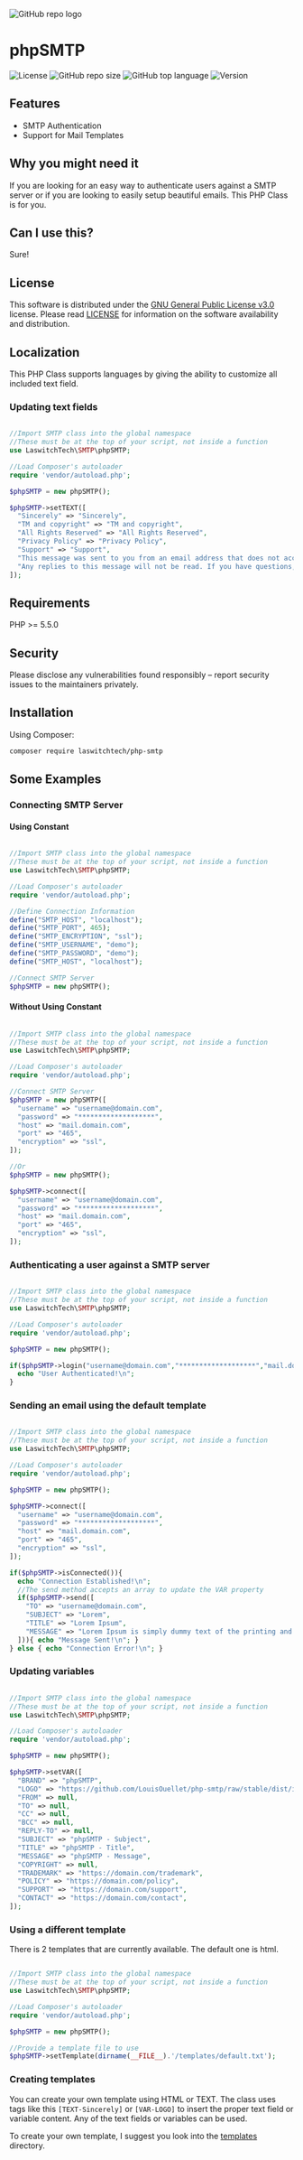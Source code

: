 ![GitHub repo logo](/dist/img/logo.png)

# phpSMTP
![License](https://img.shields.io/github/license/LouisOuellet/php-smtp?style=for-the-badge)
![GitHub repo size](https://img.shields.io/github/repo-size/LouisOuellet/php-smtp?style=for-the-badge&logo=github)
![GitHub top language](https://img.shields.io/github/languages/top/LouisOuellet/php-smtp?style=for-the-badge)
![Version](https://img.shields.io/github/v/release/LouisOuellet/php-smtp?label=Version&style=for-the-badge)

## Features
 - SMTP Authentication
 - Support for Mail Templates

## Why you might need it
If you are looking for an easy way to authenticate users against a SMTP server or if you are looking to easily setup beautiful emails. This PHP Class is for you.

## Can I use this?
Sure!

## License
This software is distributed under the [GNU General Public License v3.0](https://www.gnu.org/licenses/gpl-3.0.en.html) license. Please read [LICENSE](LICENSE) for information on the software availability and distribution.

## Localization
This PHP Class supports languages by giving the ability to customize all included text field.

### Updating text fields

```php

//Import SMTP class into the global namespace
//These must be at the top of your script, not inside a function
use LaswitchTech\SMTP\phpSMTP;

//Load Composer's autoloader
require 'vendor/autoload.php';

$phpSMTP = new phpSMTP();

$phpSMTP->setTEXT([
  "Sincerely" => "Sincerely",
  "TM and copyright" => "TM and copyright",
  "All Rights Reserved" => "All Rights Reserved",
  "Privacy Policy" => "Privacy Policy",
  "Support" => "Support",
  "This message was sent to you from an email address that does not accept incoming messages" => "This message was sent to you from an email address that does not accept incoming messages",
  "Any replies to this message will not be read. If you have questions, please visit" => "Any replies to this message will not be read. If you have questions, please visit",
]);
```

## Requirements
PHP >= 5.5.0

## Security
Please disclose any vulnerabilities found responsibly – report security issues to the maintainers privately.

## Installation
Using Composer:
```sh
composer require laswitchtech/php-smtp
```

## Some Examples
### Connecting SMTP Server
#### Using Constant
```php

//Import SMTP class into the global namespace
//These must be at the top of your script, not inside a function
use LaswitchTech\SMTP\phpSMTP;

//Load Composer's autoloader
require 'vendor/autoload.php';

//Define Connection Information
define("SMTP_HOST", "localhost");
define("SMTP_PORT", 465);
define("SMTP_ENCRYPTION", "ssl");
define("SMTP_USERNAME", "demo");
define("SMTP_PASSWORD", "demo");
define("SMTP_HOST", "localhost");

//Connect SMTP Server
$phpSMTP = new phpSMTP();
```

#### Without Using Constant
```php

//Import SMTP class into the global namespace
//These must be at the top of your script, not inside a function
use LaswitchTech\SMTP\phpSMTP;

//Load Composer's autoloader
require 'vendor/autoload.php';

//Connect SMTP Server
$phpSMTP = new phpSMTP([
  "username" => "username@domain.com",
  "password" => "*******************",
  "host" => "mail.domain.com",
  "port" => "465",
  "encryption" => "ssl",
]);

//Or
$phpSMTP = new phpSMTP();

$phpSMTP->connect([
  "username" => "username@domain.com",
  "password" => "*******************",
  "host" => "mail.domain.com",
  "port" => "465",
  "encryption" => "ssl",
]);
```

### Authenticating a user against a SMTP server

```php

//Import SMTP class into the global namespace
//These must be at the top of your script, not inside a function
use LaswitchTech\SMTP\phpSMTP;

//Load Composer's autoloader
require 'vendor/autoload.php';

$phpSMTP = new phpSMTP();

if($phpSMTP->login("username@domain.com","*******************","mail.domain.com","465","ssl")){
  echo "User Authenticated!\n";
}
```

### Sending an email using the default template

```php

//Import SMTP class into the global namespace
//These must be at the top of your script, not inside a function
use LaswitchTech\SMTP\phpSMTP;

//Load Composer's autoloader
require 'vendor/autoload.php';

$phpSMTP = new phpSMTP();

$phpSMTP->connect([
  "username" => "username@domain.com",
  "password" => "*******************",
  "host" => "mail.domain.com",
  "port" => "465",
  "encryption" => "ssl",
]);

if($phpSMTP->isConnected()){
  echo "Connection Established!\n";
  //The send method accepts an array to update the VAR property
  if($phpSMTP->send([
    "TO" => "username@domain.com",
    "SUBJECT" => "Lorem",
    "TITLE" => "Lorem Ipsum",
    "MESSAGE" => "Lorem Ipsum is simply dummy text of the printing and typesetting industry. Lorem Ipsum has been the industry's standard dummy text ever since the 1500s, when an unknown printer took a galley of type and scrambled it to make a type specimen book. It has survived not only five centuries, but also the leap into electronic typesetting, remaining essentially unchanged. It was popularised in the 1960s with the release of Letraset sheets containing Lorem Ipsum passages, and more recently with desktop publishing software like Aldus PageMaker including versions of Lorem Ipsum.",
  ])){ echo "Message Sent!\n"; }
} else { echo "Connection Error!\n"; }
```

### Updating variables

```php

//Import SMTP class into the global namespace
//These must be at the top of your script, not inside a function
use LaswitchTech\SMTP\phpSMTP;

//Load Composer's autoloader
require 'vendor/autoload.php';

$phpSMTP = new phpSMTP();

$phpSMTP->setVAR([
  "BRAND" => "phpSMTP",
  "LOGO" => "https://github.com/LouisOuellet/php-smtp/raw/stable/dist/img/logo.png",
  "FROM" => null,
  "TO" => null,
  "CC" => null,
  "BCC" => null,
  "REPLY-TO" => null,
  "SUBJECT" => "phpSMTP - Subject",
  "TITLE" => "phpSMTP - Title",
  "MESSAGE" => "phpSMTP - Message",
  "COPYRIGHT" => null,
  "TRADEMARK" => "https://domain.com/trademark",
  "POLICY" => "https://domain.com/policy",
  "SUPPORT" => "https://domain.com/support",
  "CONTACT" => "https://domain.com/contact",
]);
```

### Using a different template
There is 2 templates that are currently available. The default one is html.

```php

//Import SMTP class into the global namespace
//These must be at the top of your script, not inside a function
use LaswitchTech\SMTP\phpSMTP;

//Load Composer's autoloader
require 'vendor/autoload.php';

$phpSMTP = new phpSMTP();

//Provide a template file to use
$phpSMTP->setTemplate(dirname(__FILE__).'/templates/default.txt');
```

### Creating templates
You can create your own template using HTML or TEXT. The class uses tags like this ```[TEXT-Sincerely]``` or ```[VAR-LOGO]``` to insert the proper text field or variable content. Any of the text fields or variables can be used.

To create your own template, I suggest you look into the [templates](src/templates) directory.
